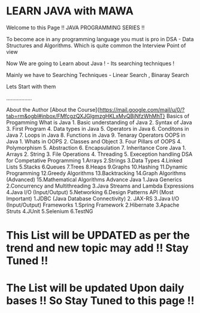 # LEARN JAVA with MAWA 

Welcome to this Page !! JAVA PROGRAMMING SERIES !!

To become ace in any programming language you must is pro in DSA - Data Structures and Algorithms. Which is quite common the Interview Point of view 

Now We are going to Learn about Java ! - Its searching techniques ! 

Mainly we have to Searching Techniques - Linear Search , Binaray Search 

Lets Start with them 

.................

About the Author
  [About the Course]{https://mail.google.com/mail/u/0/?tab=rm&ogbl#inbox/FMfcgzQXJGlgmzgHKLxMvQBjNfzWhMhT}
  Basics of Progamming 
  What is Java
    1. Basic understanding of Java
    2. Syntax of Java
    3. First Program
    4. Data types in Java
    5. Operators in Java
    6. Conditons in Java
    7. Loops in Java
    8. Functions in Java
    9. Tenaray Operators
  OOPS in Java
    1. Whats in OOPS 
    2. Classes and Object
    3. Four Pillars of OOPS
    4. Polymorphism 
    5. Abstraction 
    6. Encapsulation
    7. Inheritance 
  Core Java
    1. Arrays
    2. String 
    3. File Operations
    4. Threading 
    5. Exeception handling 
  DSA for Competative Programming
    1.Arrays
    2.Strings
    3.Data Types
    4.Linked Lists
    5.Stacks
    6.Queues
    7.Trees
    8.Heaps
    9.Graphs
    10.Hashing
    11.Dynamic Programming
    12.Greedy Algorithms
    13.Backtracking
    14.Graph Algorithms (Advanced)
    15.Mathematical Algorithms
  Advance Java 
    1.Java Generics
    2.Concurrency and Multithreading
    3.Java Streams and Lambda Expressions
    4.Java I/O (Input/Output)
    5.Networking
    6.Design Patterns
  API (Most Important)
    1.JDBC (Java Database Connectivity)
    2. JAX-RS 
    3.Java I/O (Input/Output)
  Frameworks
    1.Spring Framework
    2.Hibernate
    3.Apache Struts
    4.JUnit
    5.Selenium
    6.TestNG

# This List will be UPDATED as per the trend and new topic may add !! Stay Tuned !!

# The List will be updated Upon daily bases !! So Stay Tuned to this page !! 
    
    
